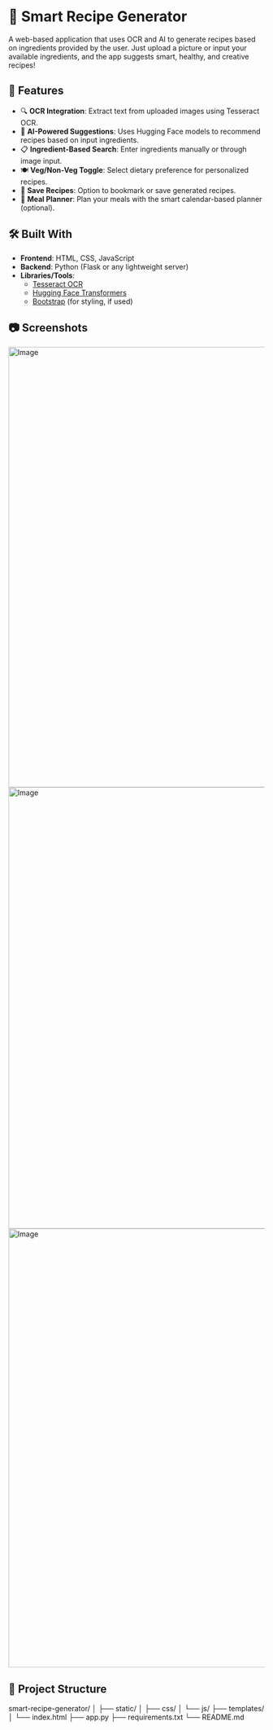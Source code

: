 # 🧠 Smart Recipe Generator

A web-based application that uses OCR and AI to generate recipes based on ingredients provided by the user. Just upload a picture or input your available ingredients, and the app suggests smart, healthy, and creative recipes!

## 🚀 Features

- 🔍 **OCR Integration**: Extract text from uploaded images using Tesseract OCR.
- 🤖 **AI-Powered Suggestions**: Uses Hugging Face models to recommend recipes based on input ingredients.
- 📋 **Ingredient-Based Search**: Enter ingredients manually or through image input.
- 🍽️ **Veg/Non-Veg Toggle**: Select dietary preference for personalized recipes.
- 💾 **Save Recipes**: Option to bookmark or save generated recipes.
- 📅 **Meal Planner**: Plan your meals with the smart calendar-based planner (optional).

## 🛠️ Built With

- **Frontend**: HTML, CSS, JavaScript
- **Backend**: Python (Flask or any lightweight server)
- **Libraries/Tools**:
  - [Tesseract OCR](https://github.com/tesseract-ocr/tesseract)
  - [Hugging Face Transformers](https://huggingface.co/)
  - [Bootstrap](https://getbootstrap.com/) (for styling, if used)

## 📷 Screenshots

<img width="1919" height="865" alt="Image" src="https://github.com/user-attachments/assets/3eba3a5a-a3a1-46f0-9297-8409e323f43a" />

<img width="1644" height="867" alt="Image" src="https://github.com/user-attachments/assets/570914bb-dc6e-4738-a574-d36fa7045a14" />

<img width="1650" height="862" alt="Image" src="https://github.com/user-attachments/assets/ac88cce9-2adf-463d-82ec-48197fb96763" />

## 📁 Project Structure

smart-recipe-generator/
│
├── static/
│   ├── css/
│   └── js/
├── templates/
│   └── index.html
├── app.py
├── requirements.txt
└── README.md

